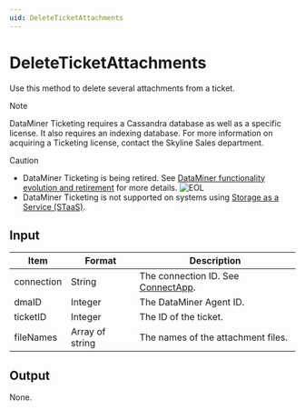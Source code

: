 ```yaml
---
uid: DeleteTicketAttachments
---
```


# DeleteTicketAttachments

Use this method to delete several attachments from a ticket.

> [!NOTE]
> DataMiner Ticketing requires a Cassandra database as well as a specific license. <!-- From DataMiner 10.0.13 onwards, --> It also requires an indexing database. For more information on acquiring a Ticketing license, contact the Skyline Sales department.

> [!CAUTION]
>
> - DataMiner Ticketing is being retired. See [DataMiner functionality evolution and retirement](xref:Software_support_life_cycles) for more details. ![EOL](~/user-guide/images/EOL_Duo.png)
> - DataMiner Ticketing is not supported on systems using [Storage as a Service (STaaS)](xref:STaaS).

## Input

| Item       | Format          | Description                                          |
|------------|-----------------|------------------------------------------------------|
| connection | String          | The connection ID. See [ConnectApp](xref:ConnectApp). |
| dmaID      | Integer         | The DataMiner Agent ID.                              |
| ticketID   | Integer         | The ID of the ticket.                                |
| fileNames  | Array of string | The names of the attachment files.                   |

## Output

None.
